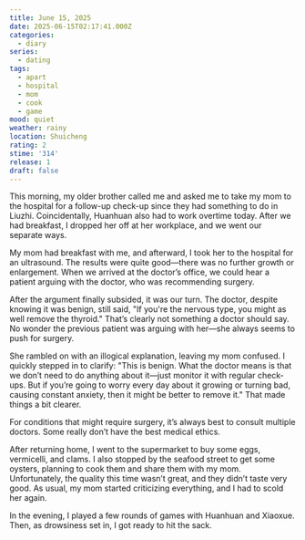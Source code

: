```yaml
---
title: June 15, 2025
date: 2025-06-15T02:17:41.000Z
categories:
  - diary
series:
  - dating
tags:
  - apart
  - hospital
  - mom
  - cook
  - game
mood: quiet
weather: rainy
location: Shuicheng
rating: 2
stime: '314'
release: 1
draft: false
---
```


This morning, my older brother called me and asked me to take my mom to the hospital for a follow-up check-up since they had something to do in Liuzhi. Coincidentally, Huanhuan also had to work overtime today. After we had breakfast, I dropped her off at her workplace, and we went our separate ways.

My mom had breakfast with me, and afterward, I took her to the hospital for an ultrasound. The results were quite good—there was no further growth or enlargement. When we arrived at the doctor’s office, we could hear a patient arguing with the doctor, who was recommending surgery.

After the argument finally subsided, it was our turn. The doctor, despite knowing it was benign, still said, "If you're the nervous type, you might as well remove the thyroid." That’s clearly not something a doctor should say. No wonder the previous patient was arguing with her—she always seems to push for surgery.

She rambled on with an illogical explanation, leaving my mom confused. I quickly stepped in to clarify: "This is benign. What the doctor means is that we don’t need to do anything about it—just monitor it with regular check-ups. But if you’re going to worry every day about it growing or turning bad, causing constant anxiety, then it might be better to remove it." That made things a bit clearer.

For conditions that might require surgery, it’s always best to consult multiple doctors. Some really don’t have the best medical ethics.

After returning home, I went to the supermarket to buy some eggs, vermicelli, and clams. I also stopped by the seafood street to get some oysters, planning to cook them and share them with my mom. Unfortunately, the quality this time wasn’t great, and they didn’t taste very good. As usual, my mom started criticizing everything, and I had to scold her again.

In the evening, I played a few rounds of games with Huanhuan and Xiaoxue. Then, as drowsiness set in, I got ready to hit the sack. 
